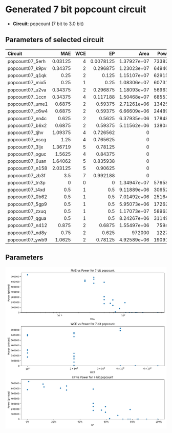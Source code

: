 
# Generated 7 bit popcount circuit
- __Circuit__: popcount (7 bit to 3.0 bit)

## Parameters of selected circuit
| Circuit         |     MAE |   WCE |        EP |             Area |   Power |       Delay | Download                                                               |
|:----------------|--------:|------:|----------:|-----------------:|--------:|------------:|:-----------------------------------------------------------------------|
| popcount07_5erh | 0.03125 |     4 | 0.0078125 |      1.37927e+07 |  733820 | 2.83723e+07 | [v](popcount07_5erh.v) [c](popcount07_5erh.c) [py](popcount07_5erh.py) |
| popcount07_k9pv | 0.34375 |     2 | 0.296875  |      1.23023e+07 |  649400 | 2.92604e+07 | [v](popcount07_k9pv.v) [c](popcount07_k9pv.c) [py](popcount07_k9pv.py) |
| popcount07_q1qk | 0.25    |     2 | 0.125     |      1.15107e+07 |  629150 | 2.45616e+07 | [v](popcount07_q1qk.v) [c](popcount07_q1qk.c) [py](popcount07_q1qk.py) |
| popcount07_mix5 | 0.25    |     1 | 0.25      |      1.08306e+07 |  607310 | 2.49572e+07 | [v](popcount07_mix5.v) [c](popcount07_mix5.c) [py](popcount07_mix5.py) |
| popcount07_u2va | 0.34375 |     2 | 0.296875  |      1.18093e+07 |  569630 | 2.80743e+07 | [v](popcount07_u2va.v) [c](popcount07_u2va.c) [py](popcount07_u2va.py) |
| popcount07_1ccn | 0.34375 |     4 | 0.117188  |      1.50468e+07 |  685510 | 3.55734e+07 | [v](popcount07_1ccn.v) [c](popcount07_1ccn.c) [py](popcount07_1ccn.py) |
| popcount07_ume1 | 0.6875  |     2 | 0.59375   |      2.71261e+06 |  134250 | 1.07696e+07 | [v](popcount07_ume1.v) [c](popcount07_ume1.c) [py](popcount07_ume1.py) |
| popcount07_c6w4 | 0.6875  |     2 | 0.59375   |      6.66609e+06 |  244890 | 1.93532e+07 | [v](popcount07_c6w4.v) [c](popcount07_c6w4.c) [py](popcount07_c6w4.py) |
| popcount07_nn4c | 0.625   |     2 | 0.5625    |      6.37935e+06 |  178480 | 1.8034e+07  | [v](popcount07_nn4c.v) [c](popcount07_nn4c.c) [py](popcount07_nn4c.py) |
| popcount07_b6x2 | 0.6875  |     2 | 0.59375   |      5.11562e+06 |  138040 | 1.42586e+07 | [v](popcount07_b6x2.v) [c](popcount07_b6x2.c) [py](popcount07_b6x2.py) |
| popcount07_tjhv | 1.09375 |     4 | 0.726562  |      0           |       0 | 0           | [v](popcount07_tjhv.v) [c](popcount07_tjhv.c) [py](popcount07_tjhv.py) |
| popcount07_nscg | 1.25    |     4 | 0.765625  |      0           |       0 | 0           | [v](popcount07_nscg.v) [c](popcount07_nscg.c) [py](popcount07_nscg.py) |
| popcount07_3ljx | 1.36719 |     5 | 0.78125   |      0           |       0 | 0           | [v](popcount07_3ljx.v) [c](popcount07_3ljx.c) [py](popcount07_3ljx.py) |
| popcount07_oguc | 1.5625  |     4 | 0.84375   |      0           |       0 | 0           | [v](popcount07_oguc.v) [c](popcount07_oguc.c) [py](popcount07_oguc.py) |
| popcount07_6uan | 1.64062 |     5 | 0.835938  |      0           |       0 | 0           | [v](popcount07_6uan.v) [c](popcount07_6uan.c) [py](popcount07_6uan.py) |
| popcount07_n158 | 2.03125 |     5 | 0.90625   |      0           |       0 | 0           | [v](popcount07_n158.v) [c](popcount07_n158.c) [py](popcount07_n158.py) |
| popcount07_zb3f | 3.5     |     7 | 0.992188  |      0           |       0 | 0           | [v](popcount07_zb3f.v) [c](popcount07_zb3f.c) [py](popcount07_zb3f.py) |
| popcount07_tn3p | 0       |     0 | 0         |      1.34947e+07 |  576580 | 3.46473e+07 | [v](popcount07_tn3p.v) [c](popcount07_tn3p.c) [py](popcount07_tn3p.py) |
| popcount07_t4xd | 0.5     |     1 | 0.5       |      9.11889e+06 |  306520 | 1.50892e+07 | [v](popcount07_t4xd.v) [c](popcount07_t4xd.c) [py](popcount07_t4xd.py) |
| popcount07_0b62 | 0.5     |     1 | 0.5       |      7.01492e+06 |  251640 | 1.58305e+07 | [v](popcount07_0b62.v) [c](popcount07_0b62.c) [py](popcount07_0b62.py) |
| popcount07_5gp9 | 0.5     |     1 | 0.5       |      5.95073e+06 |  172620 | 1.75559e+07 | [v](popcount07_5gp9.v) [c](popcount07_5gp9.c) [py](popcount07_5gp9.py) |
| popcount07_zxuq | 0.5     |     1 | 0.5       |      1.17073e+07 |  589630 | 2.32351e+07 | [v](popcount07_zxuq.v) [c](popcount07_zxuq.c) [py](popcount07_zxuq.py) |
| popcount07_qgua | 0.5     |     1 | 0.5       |      8.24267e+06 |  311490 | 2.40137e+07 | [v](popcount07_qgua.v) [c](popcount07_qgua.c) [py](popcount07_qgua.py) |
| popcount07_n412 | 0.875   |     2 | 0.6875    |      1.55497e+06 |   75945 | 6.1943e+06  | [v](popcount07_n412.v) [c](popcount07_n412.c) [py](popcount07_n412.py) |
| popcount07_nd8y | 0.75    |     2 | 0.625     | 972000           |   12278 | 4.37146e+06 | [v](popcount07_nd8y.v) [c](popcount07_nd8y.c) [py](popcount07_nd8y.py) |
| popcount07_ywb9 | 1.0625  |     2 | 0.78125   |      4.92589e+06 |  190910 | 9.99169e+06 | [v](popcount07_ywb9.v) [c](popcount07_ywb9.c) [py](popcount07_ywb9.py) |

## Parameters 
![Parameters figure](fig.png)